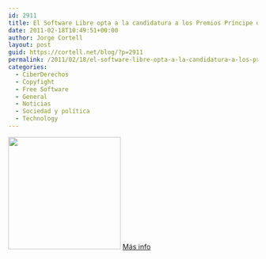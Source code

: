 ```yaml
---
id: 2911
title: El Software Libre opta a la candidatura a los Premios Príncipe de Asturias 2011
date: 2011-02-18T10:49:51+00:00
author: Jorge Cortell
layout: post
guid: https://cortell.net/blog/?p=2911
permalink: /2011/02/18/el-software-libre-opta-a-la-candidatura-a-los-premios-principe-de-asturias-2011/
categories:
  - CiberDerechos
  - Copyfight
  - Free Software
  - General
  - Noticias
  - Sociedad y polí­tica
  - Technology
---
```

[<img class="alignnone" title="banner campaña" src="https://www.cenatic.es/images/stories/PA/sello_apoyo_candidatura.png" alt="" width="227" height="227" />](https://www.cenatic.es/swlppa) <a title="https://www.gacetatecnologica.com/esociedad/1631-el-software-libre-opta-a-la-candidatura-a-los-premios-principe-de-asturias-2011.html" href="https://www.gacetatecnologica.com/esociedad/1631-el-software-libre-opta-a-la-candidatura-a-los-premios-principe-de-asturias-2011.html" target="_blank">Más info</a>